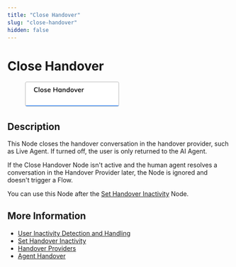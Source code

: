 ```yaml
---
title: "Close Handover"
slug: "close-handover"
hidden: false
---
```


# Close Handover

<figure>
  <img class="image-center" src="../../../../../static/img/_assets/ai/resource/node-reference/services/close-handover.png" width="50%" />
</figure>

## Description

This Node closes the handover conversation in the handover provider, such as Live Agent. If turned off, the user is only returned to the AI Agent.

If the Close Handover Node isn't active and the human agent resolves a conversation in the Handover Provider later, the Node is ignored and doesn't trigger a Flow.

You can use this Node after the [Set Handover Inactivity](set-handover-inactivity.md) Node.

## More Information

- [User Inactivity Detection and Handling](../../../human-escalation/user-inactivity-detection.md)
- [Set Handover Inactivity](set-handover-inactivity.md)
- [Handover Providers](../../../human-escalation/handover-reference/overview.md)
- [Agent Handover](handover-to-agent.md)